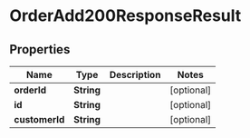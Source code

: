 

# OrderAdd200ResponseResult

## Properties

Name | Type | Description | Notes
------------ | ------------- | ------------- | -------------
**orderId** | **String** |  |  [optional]
**id** | **String** |  |  [optional]
**customerId** | **String** |  |  [optional]




